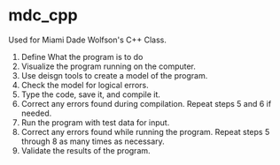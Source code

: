 # mdc_cpp
Used for Miami Dade Wolfson's C++ Class.

1. Define What the program is to do
2. Visualize the program running on the computer.
3. Use deisgn tools to create a model of the program.
4. Check the model for logical errors.
5. Type the code, save it, and compile it.
6. Correct any errors found during compilation. Repeat steps 5 and 6 if needed.
7. Run the program with test data for input.
8. Correct any errors found while running the program. Repeat steps 5 through 8 as many times as necessary.
9. Validate the results of the program.